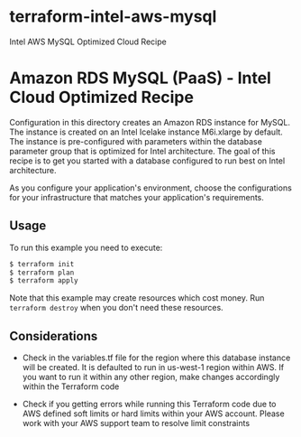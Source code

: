 # terraform-intel-aws-mysql
Intel AWS MySQL Optimized Cloud Recipe

# Amazon RDS MySQL (PaaS) - Intel Cloud Optimized Recipe

Configuration in this directory creates an Amazon RDS instance for MySQL. The instance is created on an Intel Icelake instance M6i.xlarge by default. The instance is pre-configured with parameters within the database parameter group that is optimized for Intel architecture. The goal of this recipe is to get you started with a database configured to run best on Intel architecture.

As you configure your application's environment, choose the configurations for your infrastructure that matches your application's requirements.

## Usage

To run this example you need to execute:

```bash
$ terraform init
$ terraform plan
$ terraform apply
```

Note that this example may create resources which cost money. Run `terraform destroy` when you don't need these resources.

## Considerations
- Check in the variables.tf file for the region where this database instance will be created. It is defaulted to run in us-west-1 region within AWS. If you want to run it within any other region, make changes accordingly within the Terraform code

- Check if you getting errors while running this Terraform code due to AWS defined soft limits or hard limits within your AWS account. Please work with your AWS support team to resolve limit constraints